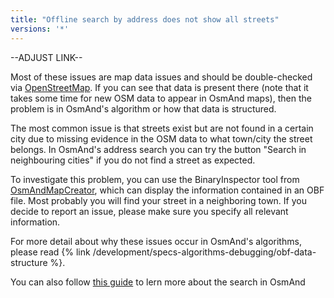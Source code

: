 ```yaml
---
title: "Offline search by address does not show all streets"
versions: '*'
---
```


--ADJUST LINK--

Most of these issues are map data issues and should be double-checked
via [OpenStreetMap](https://www.openstreetmap.org/). If you can see that
data is present there (note that it takes some time for new OSM data to
appear in OsmAnd maps), then the problem is in OsmAnd's algorithm or how
that data is structured.

The most common issue is that streets exist but are not found in a certain city
due to missing evidence in the OSM data to what town/city
the street belongs. In OsmAnd's address search you can try the button
"Search in neighbouring cities" if you do not find a street as expected.

To investigate this problem, you can use the BinaryInspector tool from
[OsmAndMapCreator](https://www.osmand.net), which can display
the information contained in an OBF file. Most probably you will
find your street in a neighboring town. If you decide to report an
issue, please make sure you  specify all relevant information.

For more detail about why these issues occur in OsmAnd's
algorithms, please read {% link /development/specs-algorithms-debugging/obf-data-structure %}.

You can also follow [this
guide](https://osmand.net/features/find-something-on-map) to lern more
about the search in OsmAnd
